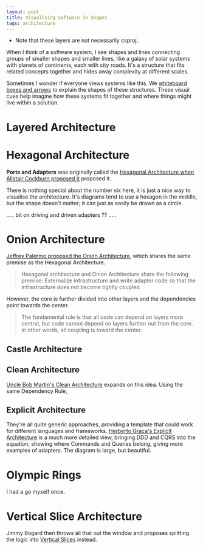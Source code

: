 ```yaml
---
layout: post
title: Visualising Software in Shapes
tags: architecture
---
```


- Note that these layers are not necessarily csproj.

When I think of a software system, I see shapes and lines connecting groups of smaller shapes and smaller lines, like a galaxy of solar systems with planets of continents, each with city roads. It's a structure that fits related concepts together and hides away complexity at different scales.

Sometimes I wonder if everyone views systems like this. We [whiteboard boxes and arrows](/drawing-boxes) to explain the shapes of these structures. These visual cues help imagine how these systems fit together and where things might live within a solution.

# Layered Architecture



# Hexagonal Architecture

**Ports and Adapters** was originally called the [Hexagonal Architecture when Alistair Cockburn proposed it](https://alistair.cockburn.us/hexagonal-architecture/) proposed it.

There is nothing special about the number six here, it is just a nice way to visualise the architecture. It's diagrams tend to use a hexagon in the middle, but the shape doesn't matter; it can just as easily be drawn as a circle.

..... bit on driving and driven adapters ?? .....

# Onion Architecture

[Jeffrey Palermo proposed the Onion Architecture](https://jeffreypalermo.com/2008/07/the-onion-architecture-part-1/), which shares the same premise as the Hexagonal Architecture.

> Hexagonal architecture and Onion Architecture share the following premise:  Externalize infrastructure and write adapter code so that the infrastructure does not become tightly coupled.

However, the core is further divided into other layers and the dependencies point towards the center.

> The fundamental rule is that all code can depend on layers more central, but code cannot depend on layers further out from the core.  In other words, all coupling is toward the center.



## Castle Architecture



## Clean Architecture

[Uncle Bob Martin's Clean Architecture](https://blog.cleancoder.com/uncle-bob/2012/08/13/the-clean-architecture.html) expands on this idea. Using the same Dependency Rule, 

## Explicit Architecture

They're all quite generic approaches, providing a template that could work for different languages and frameworks. [Herberto Graca's Explicit Architecture](https://herbertograca.com/2017/11/16/explicit-architecture-01-ddd-hexagonal-onion-clean-cqrs-how-i-put-it-all-together/) is a much more detailed view, bringing DDD and CQRS into the equation, showing where Commands and Queries belong, giving more examples of adapters. The diagram is large, but beautiful.

# Olympic Rings

I had a go myself once.

# Vertical Slice Architecture

Jimmy Bogard then throws all that out the window and proposes splitting the logic into [Vertical Slices](https://jimmybogard.com/vertical-slice-architecture/) instead.